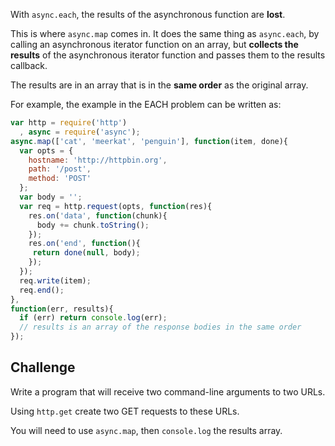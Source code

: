 With `async.each`, the results of the asynchronous function are **lost**.

This is where `async.map` comes in. It does the same thing as `async.each`,
by calling an asynchronous iterator function on an array, but **collects
the results** of the asynchronous iterator function and passes them to the
results callback.

The results are in an array that is in the **same order** as the original array.

For example, the example in the EACH problem can be written as:

```js
var http = require('http')
  , async = require('async');
async.map(['cat', 'meerkat', 'penguin'], function(item, done){
  var opts = {
    hostname: 'http://httpbin.org',
    path: '/post',
    method: 'POST'
  };
  var body = '';
  var req = http.request(opts, function(res){
    res.on('data', function(chunk){
      body += chunk.toString();
    });
    res.on('end', function(){
     return done(null, body);
    });
  });
  req.write(item);
  req.end();
},
function(err, results){
  if (err) return console.log(err);
  // results is an array of the response bodies in the same order
});
```

## Challenge

Write a program that will receive two command-line arguments to two URLs.

Using `http.get` create two GET requests to these URLs.

You will need to use `async.map`, then `console.log` the results array.
